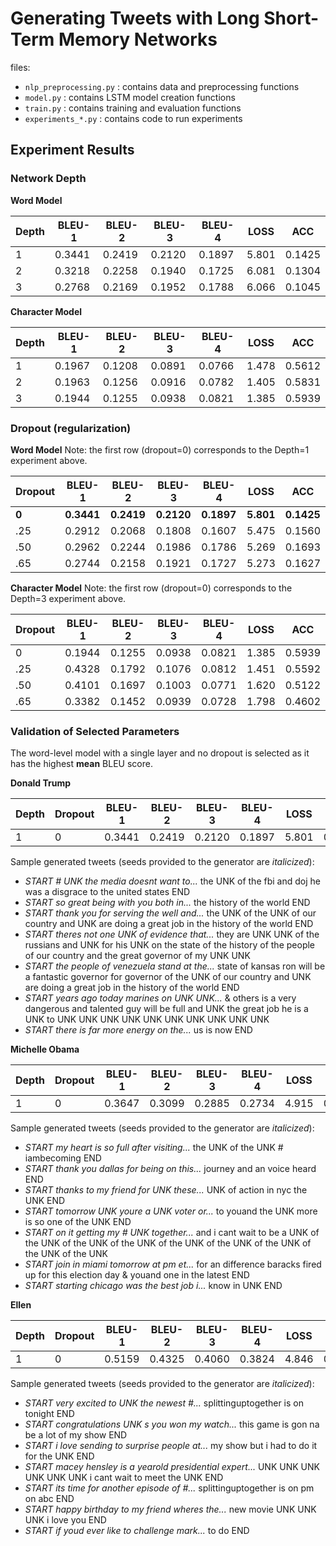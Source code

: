 # Generating Tweets with Long Short-Term Memory Networks

files:
* `nlp_preprocessing.py` : contains data and preprocessing functions
* `model.py` : contains LSTM model creation functions
* `train.py` : contains training and evaluation functions
* `experiments_*.py` : contains code to run experiments

## Experiment Results

### Network Depth
**Word Model**

| Depth | BLEU-1 | BLEU-2 | BLEU-3 | BLEU-4 | LOSS  | ACC    |
|-------|--------|--------|--------|--------|-------|--------|
| 1     | 0.3441 | 0.2419 | 0.2120 | 0.1897 | 5.801 | 0.1425 |
| 2     | 0.3218 | 0.2258 | 0.1940 | 0.1725 | 6.081 | 0.1304 |
| 3     | 0.2768 | 0.2169 | 0.1952 | 0.1788 | 6.066 | 0.1045 |

**Character Model**

| Depth | BLEU-1 | BLEU-2 | BLEU-3 | BLEU-4 | LOSS  | ACC    |
|-------|--------|--------|--------|--------|-------|--------|
| 1     | 0.1967 | 0.1208 | 0.0891 | 0.0766 | 1.478 | 0.5612 |
| 2     | 0.1963 | 0.1256 | 0.0916 | 0.0782 | 1.405 | 0.5831 |
| 3     | 0.1944 | 0.1255 | 0.0938 | 0.0821 | 1.385 | 0.5939 |

### Dropout (regularization)
**Word Model**
Note: the first row (dropout=0) corresponds to the Depth=1 experiment above.

| Dropout | BLEU-1   | BLEU-2   | BLEU-3   | BLEU-4   | LOSS    | ACC      |
|---------|----------|----------|----------|----------|---------|----------|
| **0**   |**0.3441**|**0.2419**|**0.2120**|**0.1897**|**5.801**|**0.1425**|
| .25     | 0.2912   | 0.2068   | 0.1808   | 0.1607   | 5.475   | 0.1560   |
| .50     | 0.2962   | 0.2244   | 0.1986   | 0.1786   | 5.269   | 0.1693   |
| .65     | 0.2744   | 0.2158   | 0.1921   | 0.1727   | 5.273   | 0.1627   |

**Character Model**
Note: the first row (dropout=0) corresponds to the Depth=3 experiment above.

| Dropout | BLEU-1 | BLEU-2 | BLEU-3 | BLEU-4 | LOSS  | ACC    |
|---------|--------|--------|--------|--------|-------|--------|
| 0       | 0.1944 | 0.1255 | 0.0938 | 0.0821 | 1.385 | 0.5939 |
| .25     | 0.4328 | 0.1792 | 0.1076 | 0.0812 | 1.451 | 0.5592 |
| .50     | 0.4101 | 0.1697 | 0.1003 | 0.0771 | 1.620 | 0.5122 |
| .65     | 0.3382 | 0.1452 | 0.0939 | 0.0728 | 1.798 | 0.4602 |

### Validation of Selected Parameters

The word-level model with a single layer and no dropout is selected as it has the highest **mean** BLEU score.

**Donald Trump**

| Depth | Dropout | BLEU-1 | BLEU-2 | BLEU-3 | BLEU-4 | LOSS  | ACC    |
|-------|---------|--------|--------|--------|--------|-------|--------|
| 1     |  0      | 0.3441 | 0.2419 | 0.2120 | 0.1897 | 5.801 | 0.1425 |

Sample generated tweets (seeds provided to the generator are *italicized*):
* *START # UNK the media doesnt want to...* the UNK of the fbi and doj he was a disgrace to the united states END
* *START so great being with you both in...* the history of the world END
* *START thank you for serving the well and...* the UNK of the UNK of our country and UNK are doing a great job in the history of the world END
* *START theres not one UNK of evidence that...* they are UNK UNK of the russians and UNK for his UNK on the state of the history of the people of our country and the great governor of my UNK UNK
* *START the people of venezuela stand at the...* state of kansas ron will be a fantastic governor for governor of the UNK of our country and UNK are doing a great job in the history of the world END
* *START years ago today marines on UNK UNK...* & others is a very dangerous and talented guy will be full and UNK the great job he is a UNK to UNK UNK UNK UNK UNK UNK UNK UNK UNK UNK
* *START there is far more energy on the...* us is now END

**Michelle Obama**

| Depth | Dropout | BLEU-1 | BLEU-2 | BLEU-3 | BLEU-4 | LOSS  | ACC    |
|-------|---------|--------|--------|--------|--------|-------|--------|
| 1     |  0      | 0.3647 | 0.3099 | 0.2885 | 0.2734 | 4.915 | 0.1836 |

Sample generated tweets (seeds provided to the generator are *italicized*):

* *START my heart is so full after visiting...* the UNK of the UNK # iambecoming END
* *START thank you dallas for being on this...* journey and an voice heard END
* *START thanks to my friend for UNK these...* UNK of action in nyc the UNK END
* *START tomorrow UNK youre a UNK voter or...* to youand the UNK more is so one of the UNK END
* *START on it getting my # UNK together...* and i cant wait to be a UNK of the UNK of the UNK of the UNK of the UNK of the UNK of the UNK of the UNK of the UNK
* *START join in miami tomorrow at pm et...* for an difference baracks fired up for this election day & youand one in the latest END
* *START starting chicago was the best job i...* know in UNK END

**Ellen**

| Depth | Dropout | BLEU-1 | BLEU-2 | BLEU-3 | BLEU-4 | LOSS  | ACC    |
|-------|---------|--------|--------|--------|--------|-------|--------|
| 1     |  0      | 0.5159 | 0.4325 | 0.4060 | 0.3824 | 4.846 | 0.1646 |


Sample generated tweets (seeds provided to the generator are *italicized*):

* *START very excited to UNK the newest #...* splittinguptogether is on tonight END
* *START congratulations UNK s you won my watch...* this game is gon na be a lot of my show END
* *START i love sending to surprise people at...* my show but i had to do it for the UNK END
* *START macey hensley is a yearold presidential expert...* UNK UNK UNK UNK UNK UNK i cant wait to meet the UNK END
* *START its time for another episode of #...* splittinguptogether is on pm on abc END
* *START happy birthday to my friend wheres the...* new movie UNK UNK UNK i love you END
* *START if youd ever like to challenge mark...* to do END
